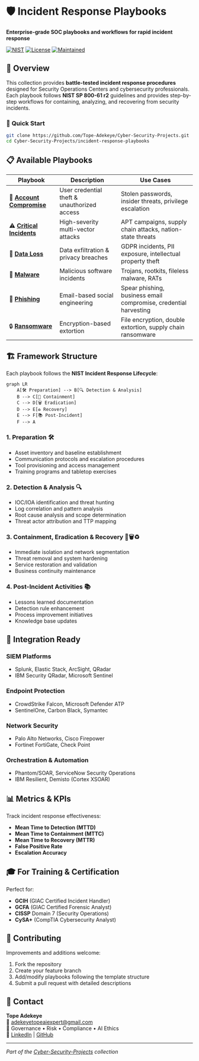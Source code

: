 # 🛡️ Incident Response Playbooks

**Enterprise-grade SOC playbooks and workflows for rapid incident response**

[![NIST](https://img.shields.io/badge/Framework-NIST%20800--61%20r2-blue.svg)](https://nvlpubs.nist.gov/nistpubs/SpecialPublications/NIST.SP.800-61r2.pdf)
[![License](https://img.shields.io/badge/License-Open%20Source-green.svg)](#)
[![Maintained](https://img.shields.io/badge/Maintained-Yes-brightgreen.svg)](#)

## 🎯 Overview

This collection provides **battle-tested incident response procedures** designed for Security Operations Centers and cybersecurity professionals. Each playbook follows **NIST SP 800-61 r2** guidelines and provides step-by-step workflows for containing, analyzing, and recovering from security incidents.

### 🚀 **Quick Start**
```bash
git clone https://github.com/Tope-Adekeye/Cyber-Security-Projects.git
cd Cyber-Security-Projects/incident-response-playbooks
```

## 📋 **Available Playbooks**

| Playbook | Description | Use Cases |
|----------|-------------|-----------|
| 🔐 **[Account Compromise](IRP-AccountCompromised/)** | User credential theft & unauthorized access | Stolen passwords, insider threats, privilege escalation |
| ⚠️ **[Critical Incidents](IRP-Critical/)** | High-severity multi-vector attacks | APT campaigns, supply chain attacks, nation-state threats |
| 💾 **[Data Loss](IRP-DataLoss/)** | Data exfiltration & privacy breaches | GDPR incidents, PII exposure, intellectual property theft |
| 🦠 **[Malware](IRP-Malware/)** | Malicious software incidents | Trojans, rootkits, fileless malware, RATs |
| 🎣 **[Phishing](IRP-Phishing/)** | Email-based social engineering | Spear phishing, business email compromise, credential harvesting |
| 🔒 **[Ransomware](IRP-Ransom/)** | Encryption-based extortion | File encryption, double extortion, supply chain ransomware |

## 🏗️ **Framework Structure**

Each playbook follows the **NIST Incident Response Lifecycle**:

```mermaid
graph LR
    A[🛠️ Preparation] --> B[🔍 Detection & Analysis]
    B --> C[🚫 Containment]
    C --> D[🗑️ Eradication]
    D --> E[♻️ Recovery]
    E --> F[📚 Post-Incident]
    F --> A
```

### **1. Preparation** 🛠️
- Asset inventory and baseline establishment
- Communication protocols and escalation procedures
- Tool provisioning and access management
- Training programs and tabletop exercises

### **2. Detection & Analysis** 🔍
- IOC/IOA identification and threat hunting
- Log correlation and pattern analysis
- Root cause analysis and scope determination
- Threat actor attribution and TTP mapping

### **3. Containment, Eradication & Recovery** 🚫🗑️♻️
- Immediate isolation and network segmentation
- Threat removal and system hardening
- Service restoration and validation
- Business continuity maintenance

### **4. Post-Incident Activities** 📚
- Lessons learned documentation
- Detection rule enhancement
- Process improvement initiatives
- Knowledge base updates

## 🔧 **Integration Ready**

### **SIEM Platforms**
- Splunk, Elastic Stack, ArcSight, QRadar
- IBM Security QRadar, Microsoft Sentinel

### **Endpoint Protection**
- CrowdStrike Falcon, Microsoft Defender ATP
- SentinelOne, Carbon Black, Symantec

### **Network Security**
- Palo Alto Networks, Cisco Firepower
- Fortinet FortiGate, Check Point

### **Orchestration & Automation**
- Phantom/SOAR, ServiceNow Security Operations
- IBM Resilient, Demisto (Cortex XSOAR)

## 📊 **Metrics & KPIs**

Track incident response effectiveness:
- **Mean Time to Detection (MTTD)**
- **Mean Time to Containment (MTTC)**
- **Mean Time to Recovery (MTTR)**
- **False Positive Rate**
- **Escalation Accuracy**

## 🎓 **For Training & Certification**

Perfect for:
- **GCIH** (GIAC Certified Incident Handler)
- **GCFA** (GIAC Certified Forensic Analyst)
- **CISSP** Domain 7 (Security Operations)
- **CySA+** (CompTIA Cybersecurity Analyst)

## 🤝 **Contributing**

Improvements and additions welcome:
1. Fork the repository
2. Create your feature branch
3. Add/modify playbooks following the template structure
4. Submit a pull request with detailed descriptions

## 📧 **Contact**

**Tope Adekeye**  
📧 adekeyetopeaiexpert@gmail.com  
🏢 Governance • Risk • Compliance • AI Ethics  
🔗 [LinkedIn](https://www.linkedin.com/in/temitope-adekeye-001a04359/) | [GitHub](https://github.com/Tope-Adekeye)

---
*Part of the [Cyber-Security-Projects](https://github.com/Tope-Adekeye/Cyber-Security-Projects) collection*
